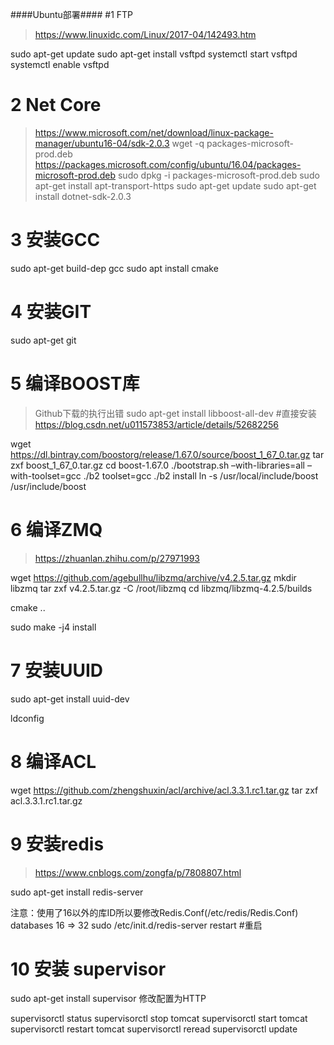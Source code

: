 ####Ubuntu部署####
#1 FTP
> https://www.linuxidc.com/Linux/2017-04/142493.htm

sudo apt-get update
sudo apt-get install vsftpd
systemctl start vsftpd
systemctl enable vsftpd


# 2 Net Core
> https://www.microsoft.com/net/download/linux-package-manager/ubuntu16-04/sdk-2.0.3
wget -q packages-microsoft-prod.deb https://packages.microsoft.com/config/ubuntu/16.04/packages-microsoft-prod.deb
sudo dpkg -i packages-microsoft-prod.deb
sudo apt-get install apt-transport-https
sudo apt-get update
sudo apt-get install dotnet-sdk-2.0.3 

# 3 安装GCC

sudo apt-get  build-dep  gcc
sudo apt install cmake

# 4 安装GIT

sudo apt-get git

# 5 编译BOOST库
> Github下载的执行出错
> sudo apt-get install libboost-all-dev #直接安装
> https://blog.csdn.net/u011573853/article/details/52682256

wget https://dl.bintray.com/boostorg/release/1.67.0/source/boost_1_67_0.tar.gz 
tar zxf boost_1_67_0.tar.gz
cd boost-1.67.0
./bootstrap.sh –with-libraries=all –with-toolset=gcc 
./b2 toolset=gcc
./b2 install
ln -s /usr/local/include/boost /usr/include/boost


# 6 编译ZMQ
> https://zhuanlan.zhihu.com/p/27971993

wget https://github.com/agebullhu/libzmq/archive/v4.2.5.tar.gz
mkdir libzmq
tar zxf v4.2.5.tar.gz -C /root/libzmq
cd libzmq/libzmq-4.2.5/builds

cmake ..

sudo make -j4 install
# 7 安装UUID
sudo apt-get install uuid-dev

ldconfig

# 8 编译ACL
wget https://github.com/zhengshuxin/acl/archive/acl.3.3.1.rc1.tar.gz
tar zxf acl.3.3.1.rc1.tar.gz


# 9 安装redis
> https://www.cnblogs.com/zongfa/p/7808807.html

sudo apt-get install redis-server

注意：使用了16以外的库ID所以要修改Redis.Conf(/etc/redis/Redis.Conf) 
databases 16 => 32
sudo /etc/init.d/redis-server restart #重启


# 10 安装 supervisor

sudo apt-get install supervisor
修改配置为HTTP


supervisorctl status
supervisorctl stop tomcat
supervisorctl start tomcat
supervisorctl restart tomcat
supervisorctl reread
supervisorctl update